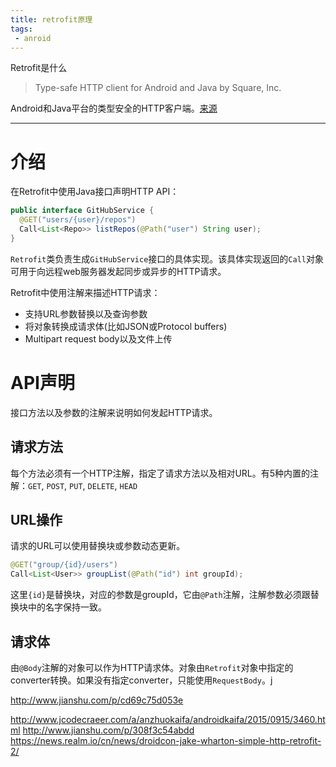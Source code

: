 ```yaml
---
title: retrofit原理
tags:
 - anroid
---
```


Retrofit是什么

> Type-safe HTTP client for Android and Java by Square, Inc.

Android和Java平台的类型安全的HTTP客户端。[来源][github]

---
# 介绍
在Retrofit中使用Java接口声明HTTP API：

```java
public interface GitHubService {
  @GET("users/{user}/repos")
  Call<List<Repo>> listRepos(@Path("user") String user);
}
```

`Retrofit`类负责生成`GitHubService`接口的具体实现。该具体实现返回的`Call`对象可用于向远程web服务器发起同步或异步的HTTP请求。

Retrofit中使用注解来描述HTTP请求：

+ 支持URL参数替换以及查询参数
+ 将对象转换成请求体(比如JSON或Protocol buffers)
+ Multipart request body以及文件上传

# API声明
接口方法以及参数的注解来说明如何发起HTTP请求。

## 请求方法
每个方法必须有一个HTTP注解，指定了请求方法以及相对URL。有5种内置的注解：`GET`, `POST`, `PUT`, `DELETE`, `HEAD`

## URL操作
请求的URL可以使用替换块或参数动态更新。

```java
@GET("group/{id}/users")
Call<List<User>> groupList(@Path("id") int groupId);
```

这里`{id}`是替换块，对应的参数是groupId，它由`@Path`注解，注解参数必须跟替换块中的名字保持一致。

## 请求体
由`@Body`注解的对象可以作为HTTP请求体。对象由`Retrofit`对象中指定的converter转换。如果没有指定converter，只能使用`RequestBody`。j

http://www.jianshu.com/p/cd69c75d053e

[github]: https://github.com/square/retrofit

http://www.jcodecraeer.com/a/anzhuokaifa/androidkaifa/2015/0915/3460.html
http://www.jianshu.com/p/308f3c54abdd
https://news.realm.io/cn/news/droidcon-jake-wharton-simple-http-retrofit-2/